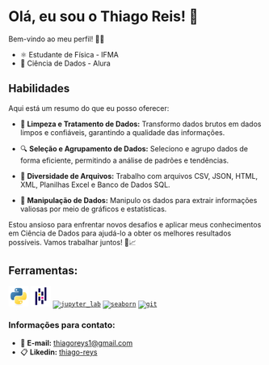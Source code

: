 # Olá, eu sou o Thiago Reis! 🚀
Bem-vindo ao meu perfil! 👋😁

- ⚛️ Estudante de Física - IFMA
- 🎲 Ciência de Dados - Alura

## Habilidades
Aqui está um resumo do que eu posso oferecer:

- 🧹 **Limpeza e Tratamento de Dados:** Transformo dados brutos em dados limpos e confiáveis, garantindo a qualidade das informações.

- 🔍 **Seleção e Agrupamento de Dados:** Seleciono e agrupo dados de forma eficiente, permitindo a análise de padrões e tendências.

- 📂 **Diversidade de Arquivos:** Trabalho com arquivos CSV, JSON, HTML, XML, Planilhas Excel e Banco de Dados SQL.

- 🔀 **Manipulação de Dados:** Manipulo os dados para extrair informações valiosas por meio de gráficos e estatísticas.

Estou ansioso para enfrentar novos desafios e aplicar meus conhecimentos em Ciência de Dados para ajudá-lo a obter os melhores resultados possíveis. Vamos trabalhar juntos! 🚀📈

## Ferramentas:

<section>
 <!-- Language icons -->
 <p align="left">
 <!-- Python -->
 <a href="https://www.python.org" target="_blank" rel="noreferrer"><code><img src="https://raw.githubusercontent.com/devicons/devicon/master/icons/python/python-original.svg" alt="python" width="40" height="40"/></code></a>
  <!-- Pandas -->
 <a href="https://pandas.pydata.org/" target="_blank" rel="noreferrer"><code><img src="https://raw.githubusercontent.com/devicons/devicon/2ae2a900d2f041da66e950e4d48052658d850630/icons/pandas/pandas-original.svg" alt="pandas" width="40" height="40"/></code></a>
 <!-- Jupyter -->
 <a href="https://jupyter.org/" target="_blank" rel="noreferrer"><code><img src="https://cdn.jsdelivr.net/gh/devicons/devicon/icons/jupyter/jupyter-original.svg" alt="jupyter_lab" width="40" height="40"/></code></a>
 <!-- Numpy -->
 <a href="https://numpy.org/" target="_blank" rel="noreferrer"><code><img src="https://cdn.jsdelivr.net/gh/devicons/devicon/icons/numpy/numpy-original.svg" alt="seaborn" width="40" height="40"/></code></a>
 <!-- Git -->
 <a href="https://git-scm.com/" target="_blank" rel="noreferrer"><code><img src="https://www.vectorlogo.zone/logos/git-scm/git-scm-icon.svg" alt="git" width="40" height="40"/></code></a>
</section>

### Informações para contato:
- 📧 **E-mail:** thiagoreys1@gmail.com
- 📋 **Likedin:** [thiago-reys](https://www.linkedin.com/in/thiago-reys)
